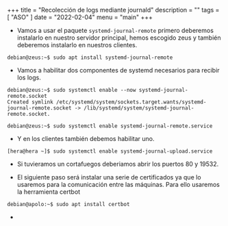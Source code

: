 +++
title = "Recolección de logs mediante journald"
description = ""
tags = [
    "ASO"
]
date = "2022-02-04"
menu = "main"
+++

* Vamos a usar el paquete `systemd-journal-remote` primero deberemos instalarlo en nuestro servidor principal, hemos escogido zeus y también deberemos instalarlo en nuestros clientes.

~~~
debian@zeus:~$ sudo apt install systemd-journal-remote
~~~

* Vamos a habilitar dos componentes de systemd necesarios para recibir los logs.

~~~
debian@zeus:~$ sudo systemctl enable --now systemd-journal-remote.socket
Created symlink /etc/systemd/system/sockets.target.wants/systemd-journal-remote.socket -> /lib/systemd/system/systemd-journal-remote.socket.

debian@zeus:~$ sudo systemctl enable systemd-journal-remote.service
~~~

* Y en los clientes también debemos habilitar uno.

~~~
[hera@hera ~]$ sudo systemctl enable systemd-journal-upload.service
~~~

* Si tuvieramos un cortafuegos deberiamos abrir los puertos 80 y 19532.

* El siguiente paso será instalar una serie de certificados ya que lo usaremos para la comunicación entre las máquinas. Para ello usaremos la herramienta certbot

~~~
debian@apolo:~$ sudo apt install certbot
~~~

* 